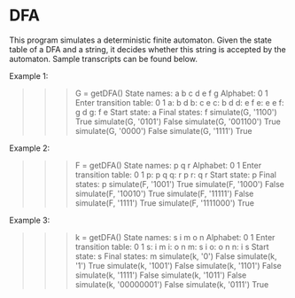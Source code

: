 # DFA

This program simulates a deterministic finite automaton. Given the state table of a DFA and a string, it decides whether this string is accepted by the automaton. Sample transcripts can be found below. 


Example 1:
>>> G = getDFA()
State names: a b c d e f g 
Alphabet: 0 1
Enter transition table:
   0 1 
a: b d 
b: c e 
c: b d
d: e f
e: e e
f: g d
g: f e
Start state: a
Final states: f
>>> simulate(G, '1100') True
>>> simulate(G, '0101') False
>>> simulate(G, '001100') True
>>> simulate(G, '0000') False
>>> simulate(G, '1111') True


Example 2:
>>> F = getDFA() 
State names: p q r 
Alphabet: 0 1
Enter transition table:
   0 1 
p: p q
q: r p
r: q r
Start state: p 
Final states: p
>>> simulate(F, '1001') True
>>> simulate(F, '1000') False
>>> simulate(F, '10010') True
>>> simulate(F, '11111') False
>>> simulate(F, '1111') True
>>> simulate(F, '1111000') True


Example 3:
>>> k = getDFA() 
State names: s i m o n 
Alphabet: 0 1
Enter transition table:
   0 1 
s: i m
i: o n
m: s i
o: o n
n: i s
Start state: s
Final states: m 
>>> simulate(k, '0') False
>>> simulate(k, '1') True
>>> simulate(k, '1001') False
>>> simulate(k, '1101') False
>>> simulate(k, '1111') False
>>> simulate(k, '1011') False
>>> simulate(k, '00000001') False
>>> simulate(k, '0111') True
